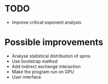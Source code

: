 # TODO
- Improve critical exponent analysis

# Possible improvements
- Analyse statistical distribution of spins 
- Use bootstrap method
- Add indirect exchange interaction 
- Make the program run on GPU
- User interface



